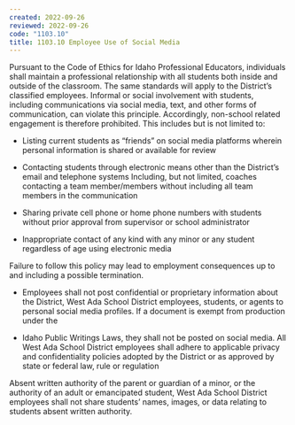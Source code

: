 ```yaml
---
created: 2022-09-26
reviewed: 2022-09-26
code: "1103.10"
title: 1103.10 Employee Use of Social Media
---
```


Pursuant to the Code of Ethics for Idaho Professional Educators, individuals shall maintain a professional relationship with all students both inside and outside of the classroom. The same standards will apply to the District’s classified employees. Informal or social involvement with students, including communications via social media, text, and other forms of communication, can violate this principle. Accordingly, non-school related engagement is therefore prohibited. This includes but is not limited to:

- Listing current students as “friends” on social media platforms wherein personal information is shared or available for review

- Contacting students through electronic means other than the District’s email and telephone systems Including, but not limited, coaches contacting a team member/members without including all team members in the communication

- Sharing private cell phone or home phone numbers with students without prior approval from supervisor or school administrator

- Inappropriate contact of any kind with any minor or any student regardless of age using electronic media

Failure to follow this policy may lead to employment consequences up to and including a possible termination.

- Employees shall not post confidential or proprietary information about the District, West Ada School District employees, students, or agents to personal social media profiles. If a document is exempt from production under the

- Idaho Public Writings Laws, they shall not be posted on social media. All West Ada School District employees shall adhere to applicable privacy and confidentiality policies adopted by the District or as approved by state or federal law, rule or regulation

Absent written authority of the parent or guardian of a minor, or the authority of an adult or emancipated student, West Ada School District employees shall not share students’ names, images, or data relating to students absent written authority.

